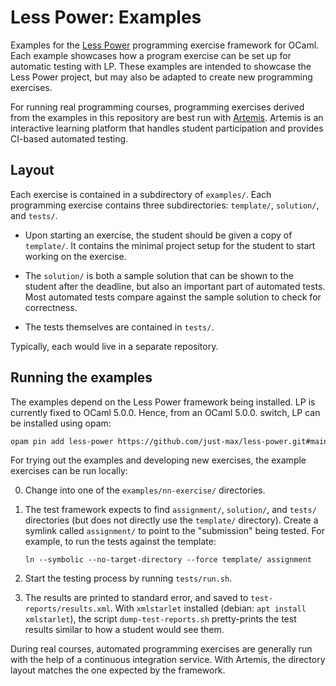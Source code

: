# Less Power: Examples

Examples for the [Less Power](https://github.com/just-max/less-power) programming exercise framework for OCaml. Each example showcases how a program exercise can be set up for automatic testing with LP. These examples are intended to showcase the Less Power project, but may also be adapted to create new programming exercises.

For running real programming courses, programming exercises derived from the examples in this repository are best run with [Artemis](https://github.com/ls1intum/Artemis). Artemis is an interactive learning platform that handles student participation and provides CI-based automated testing.

## Layout

Each exercise is contained in a subdirectory of `examples/`. Each programming exercise contains three subdirectories: `template/`, `solution/`, and `tests/`.

- Upon starting an exercise, the student should be given a copy of `template/`. It contains the minimal project setup for the student to start working on the exercise.

- The `solution/` is both a sample solution that can be shown to the student after the deadline, but also an important part of automated tests. Most automated tests compare against the sample solution to check for correctness.

- The tests themselves are contained in `tests/`.

Typically, each would live in a separate repository.

## Running the examples

The examples depend on the Less Power framework being installed. LP is currently fixed to OCaml 5.0.0. Hence, from an OCaml 5.0.0. switch, LP can be installed using opam:

```bash
opam pin add less-power https://github.com/just-max/less-power.git#main
```

For trying out the examples and developing new exercises, the example exercises can be run locally:

0. Change into one of the `examples/nn-exercise/` directories.

1. The test framework expects to find `assignment/`, `solution/`, and `tests/` directories (but does not directly use the `template/` directory). Create a symlink called `assignment/` to point to the "submission" being tested. For example, to run the tests against the template:

    `ln --symbolic --no-target-directory --force template/ assignment`

2. Start the testing process by running `tests/run.sh`.

3. The results are printed to standard error, and saved to `test-reports/results.xml`. With `xmlstarlet` installed (debian: `apt install xmlstarlet`), the script `dump-test-reports.sh` pretty-prints the test results similar to how a student would see them.

During real courses, automated programming exercises are generally run with the help of a continuous integration service. With Artemis, the directory layout matches the one expected by the framework.
